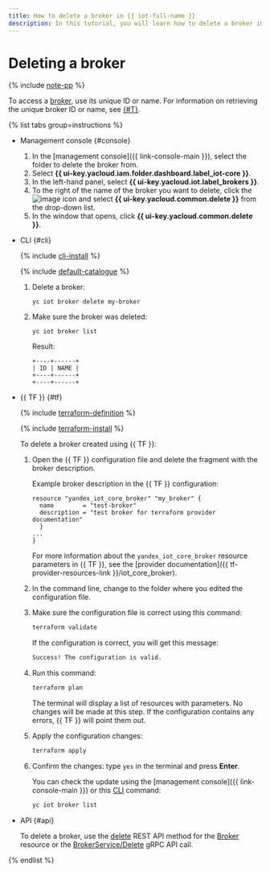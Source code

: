 ```yaml
---
title: How to delete a broker in {{ iot-full-name }}
description: In this tutorial, you will learn how to delete a broker in {{ iot-full-name }}.
---
```


# Deleting a broker

{% include [note-pp](../../../_includes/iot-core/note-pp.md) %}

To access a [broker](../../concepts/index.md#broker), use its unique ID or name. For information on retrieving the unique broker ID or name, see [{#T}](broker-list.md).

{% list tabs group=instructions %}

- Management console {#console}

   1. In the [management console]({{ link-console-main }}), select the folder to delete the broker from.
   1. Select **{{ ui-key.yacloud.iam.folder.dashboard.label_iot-core }}**.
   1. In the left-hand panel, select **{{ ui-key.yacloud.iot.label_brokers }}**.
   1. To the right of the name of the broker you want to delete, click the ![image](../../../_assets/console-icons/ellipsis.svg) icon and select **{{ ui-key.yacloud.common.delete }}** from the drop-down list.
   1. In the window that opens, click **{{ ui-key.yacloud.common.delete }}**.

- CLI {#cli}

   {% include [cli-install](../../../_includes/cli-install.md) %}

   {% include [default-catalogue](../../../_includes/default-catalogue.md) %}

   1. Delete a broker:

      ```
      yc iot broker delete my-broker
      ```

   1. Make sure the broker was deleted:

      ```
      yc iot broker list
      ```

      Result:
      ```
      +----+------+
      | ID | NAME |
      +----+------+
      +----+------+
      ```

- {{ TF }} {#tf}

   {% include [terraform-definition](../../../_tutorials/_tutorials_includes/terraform-definition.md) %}

   {% include [terraform-install](../../../_includes/terraform-install.md) %}

   To delete a broker created using {{ TF }}:

   1. Open the {{ TF }} configuration file and delete the fragment with the broker description.

      Example broker description in the {{ TF }} configuration:

      ```hcl
      resource "yandex_iot_core_broker" "my_broker" {
        name        = "test-broker"
        description = "test broker for terraform provider documentation"
        }
      ...
      }
      ```

      For more information about the `yandex_iot_core_broker` resource parameters in {{ TF }}, see the [provider documentation]({{ tf-provider-resources-link }}/iot_core_broker).
   1. In the command line, change to the folder where you edited the configuration file.
   1. Make sure the configuration file is correct using this command:

      ```bash
      terraform validate
      ```

      If the configuration is correct, you will get this message:

      ```bash
      Success! The configuration is valid.
      ```

   1. Run this command:

      ```bash
      terraform plan
      ```

      The terminal will display a list of resources with parameters. No changes will be made at this step. If the configuration contains any errors, {{ TF }} will point them out.
   1. Apply the configuration changes:

      ```bash
      terraform apply
      ```

   1. Confirm the changes: type `yes` in the terminal and press **Enter**.

      You can check the update using the [management console]({{ link-console-main }}) or this [CLI](../../../cli/quickstart.md) command:

      ```bash
      yc iot broker list
      ```

- API {#api}

   To delete a broker, use the [delete](../../broker/api-ref/Broker/delete.md) REST API method for the [Broker](../../broker/api-ref/Broker/index.md) resource or the [BrokerService/Delete](../../broker/api-ref/grpc/broker_service.md#Delete) gRPC API call.

{% endlist %}
